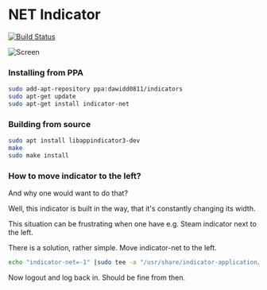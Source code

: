 # NET Indicator

[![Build Status](https://travis-ci.org/dawidd6/indicator-net.svg?branch=master)](https://travis-ci.org/dawidd6/indicator-net)

![Screen](screen.png)

### Installing from PPA

```sh
sudo add-apt-repository ppa:dawidd0811/indicators
sudo apt-get update
sudo apt-get install indicator-net
```

### Building from source

```sh
sudo apt install libappindicator3-dev
make
sudo make install
```

### How to move indicator to the left?

And why one would want to do that?

Well, this indicator is built in the way, that it's constantly changing its width.

This situation can be frustrating when one have e.g. Steam indicator next to the left.

There is a solution, rather simple. Move indicator-net to the left.

```sh
echo "indicator-net=-1" |sudo tee -a "/usr/share/indicator-application/ordering-override.keyfile"
```

Now logout and log back in. Should be fine from then.
